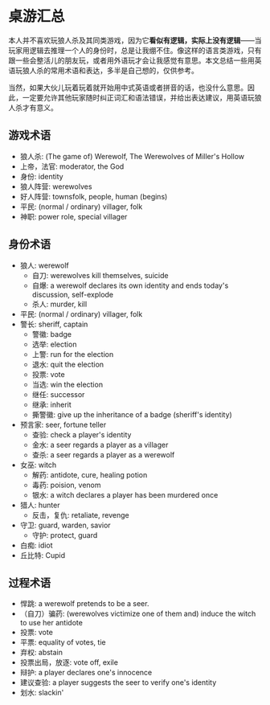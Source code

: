 # 桌游汇总

本人并不喜欢玩狼人杀及其同类游戏，因为它**看似有逻辑，实际上没有逻辑**——当玩家用逻辑去推理一个人的身份时，总是让我绷不住。像这样的语言类游戏，只有跟一些会整活儿的朋友玩，或者用外语玩才会让我感觉有意思。本文总结一些用英语玩狼人杀的常用术语和表达，多半是自己想的，仅供参考。

当然，如果大伙儿玩着玩着就开始用中式英语或者拼音的话，也没什么意思。因此，一定要允许其他玩家随时纠正词汇和语法错误，并给出表达建议，用英语玩狼人杀才有意义。

## 游戏术语

* 狼人杀: (The game of) Werewolf, The Werewolves of Miller's Hollow
* 上帝，法官: moderator, the God
* 身份: identity
* 狼人阵营: werewolves
* 好人阵营: townsfolk, people, human (begins)
* 平民: (normal / ordinary) villager, folk
* 神职: power role, special villager

## 身份术语

* 狼人: werewolf
  * 自刀: werewolves kill themselves, suicide
  * 自爆: a werewolf declares its own identity and ends today's discussion, self-explode
  * 杀人: murder, kill
* 平民: (normal / ordinary) villager, folk
* 警长: sheriff, captain
  * 警徽: badge
  * 选举: election
  * 上警: run for the election
  * 退水: quit the election
  * 投票: vote
  * 当选: win the election
  * 继任: successor
  * 继承: inherit
  * 撕警徽: give up the inheritance of a badge (sheriff's identity)
* 预言家: seer, fortune teller
  * 查验: check a player's identity
  * 金水: a seer regards a player as a villager
  * 查杀: a seer regards a player as a werewolf
* 女巫: witch
  * 解药: antidote, cure, healing potion
  * 毒药: poision, venom
  * 银水: a witch declares a player has been murdered once
* 猎人: hunter
  * 反击，复仇: retaliate, revenge
* 守卫: guard, warden, savior
  * 守护: protect, guard
* 白痴: idiot
* 丘比特: Cupid

## 过程术语

* 悍跳: a werewolf pretends to be a seer.
* （自刀）骗药: (werewolves victimize one of them and) induce the witch to use her antidote
* 投票: vote
* 平票: equality of votes, tie
* 弃权: abstain
* 投票出局，放逐: vote off, exile
* 辩护: a player declares one's innocence
* 建议查验: a player suggests the seer to verify one's identity
* 划水: slackin'
